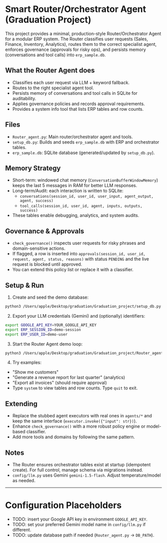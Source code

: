 # Smart Router/Orchestrator Agent (Graduation Project)

This project provides a minimal, production-style Router/Orchestrator Agent for a modular ERP system. The Router classifies user requests (Sales, Finance, Inventory, Analytics), routes them to the correct specialist agent, enforces governance (approvals for risky ops), and persists memory (conversations and tool calls) into `erp_sample.db`.

## What the Router Agent does
- Classifies each user request via LLM + keyword fallback.
- Routes to the right specialist agent tool.
- Persists memory of conversations and tool calls in SQLite for auditability.
- Applies governance policies and records approval requirements.
- Provides a system info tool that lists ERP tables and row counts.

## Files
- `Router_agent.py`: Main router/orchestrator agent and tools.
- `setup_db.py`: Builds and seeds `erp_sample.db` with ERP and orchestrator tables.
- `erp_sample.db`: SQLite database (generated/updated by `setup_db.py`).

## Memory Strategy
- Short-term: windowed chat memory (`ConversationBufferWindowMemory`) keeps the last 5 messages in RAM for better LLM responses.
- Long-term/Audit: each interaction is written to SQLite:
  - `conversations(session_id, user_id, user_input, agent_output, agent, success)`
  - `tool_calls(session_id, user_id, agent, inputs, outputs, success)`
- These tables enable debugging, analytics, and system audits.

## Governance & Approvals
- `check_governance()` inspects user requests for risky phrases and domain-sensitive actions.
- If flagged, a row is inserted into `approvals(session_id, user_id, request, agent, status, reasons)` with status `PENDING` and the live request is blocked until approved.
- You can extend this policy list or replace it with a classifier.

## Setup & Run
1. Create and seed the demo database:
```bash
python3 /Users/apple/Desktop/graduation/Graduation_project/setup_db.py
```
2. Export your LLM credentials (Gemini) and (optionally) identifiers:
```bash
export GOOGLE_API_KEY=YOUR_GOOGLE_API_KEY
export ERP_SESSION_ID=demo-session
export ERP_USER_ID=demo-user
```
3. Start the Router Agent demo loop:
```bash
python3 /Users/apple/Desktop/graduation/Graduation_project/Router_agent.py
```
4. Try examples:
- "Show me customers"
- "Generate a revenue report for last quarter" (analytics)
- "Export all invoices" (should require approval)
- Type `system` to view tables and row counts. Type `quit` to exit.

## Extending
- Replace the stubbed agent executors with real ones in `agents/*` and keep the same interface (`executor.invoke({"input": str})`).
- Enhance `check_governance()` with a more robust policy engine or model-based classifier.
- Add more tools and domains by following the same pattern.

## Notes
- The Router ensures orchestrator tables exist at startup (idempotent create). For full control, manage schema via migrations instead.
- `config/llm.py` uses Gemini `gemini-1.5-flash`. Adjust temperature/model as needed.

---

# Configuration Placeholders
- TODO: insert your Google API key in environment `GOOGLE_API_KEY`.
- TODO: set your preferred Gemini model name in `config/llm.py` if different.
- TODO: update database path if needed (`Router_agent.py` -> `DB_PATH`). 